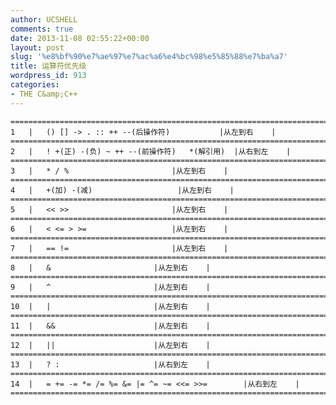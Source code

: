 ```yaml
---
author: UCSHELL
comments: true
date: 2013-11-08 02:55:22+00:00
layout: post
slug: '%e8%bf%90%e7%ae%97%e7%ac%a6%e4%bc%98%e5%85%88%e7%ba%a7'
title: 运算符优先级
wordpress_id: 913
categories:
- THE C&amp;C++
---
```



    =============================================================================
    1	|	() [] -> . :: ++ --(后操作符)			|从左到右    |
    =============================================================================
    2	|	! +(正) -(负) ~ ++ --(前操作符)	*(解引用)	|从右到左    |
    =============================================================================
    3	|	* / %						|从左到右    |
    =============================================================================
    4	|	+(加) -(减)					|从左到右    |
    =============================================================================
    5	|	<< >>						|从左到右    |
    =============================================================================
    6	|	< <= > >= 					|从左到右    |
    =============================================================================
    7	|	== !=						|从左到右    |
    =============================================================================
    8	|	&						|从左到右    |
    =============================================================================
    9	|	^						|从左到右    |
    =============================================================================
    10	|	|						|从左到右    |
    =============================================================================
    11	|	&&						|从左到右    |
    =============================================================================
    12	|	||						|从左到右    |
    =============================================================================
    13	|	? :						|从右到左    |
    =============================================================================
    14	|	= += -= *= /= %= &= |= ^= ~= <<= >>=		|从右到左    |
    =============================================================================
    


















